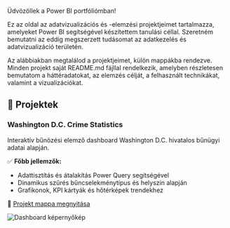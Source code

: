 Üdvözöllek a Power BI portfóliómban!

Ez az oldal az adatvizualizációs és -elemzési projektjeimet tartalmazza, amelyeket Power BI segítségével készítettem tanulási céllal. Szeretném bemutatni az eddig megszerzett tudásomat az adatkezelés és adatvizualizáció területén.  

Az alábbiakban megtalálod a projektjeimet, külön mappákba rendezve. Minden projekt saját README.md fájllal rendelkezik, amelyben részletesen bemutatom a háttéradatokat, az elemzés célját, a felhasznált technikákat, valamint a vizualizációkat.

## 📌 Projektek

### Washington D.C. Crime Statistics
Interaktív bűnözési elemző dashboard Washington D.C. hivatalos bűnügyi adatai alapján.

✅ **Főbb jellemzők:**
- Adattisztítás és átalakítás Power Query segítségével
- Dinamikus szűrés bűncselekménytípus és helyszín alapján
- Grafikonok, KPI kártyák és hőtérképek trendekhez

📂 [Projekt mappa megnyitása](./WashingtonCrime)

![Dashboard képernyőkép](./WashingtonCrime/washington_dashboard.png)
